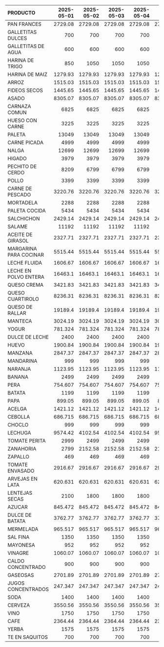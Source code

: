 | PRODUCTO               |   2025-05-01 |   2025-05-02 |   2025-05-03 |   2025-05-04 |   2025-05-05 |   2025-05-06 |   2025-05-07 |   2025-05-08 |   2025-05-09 |   2025-05-10 |   2025-05-11 |   2025-05-12 |   2025-05-13 |   2025-05-14 |   2025-05-15 |   2025-05-16 |   2025-05-17 |   2025-05-18 |   2025-05-19 |   2025-05-20 |   2025-05-21 |   2025-05-22 |
|:-----------------------|-------------:|-------------:|-------------:|-------------:|-------------:|-------------:|-------------:|-------------:|-------------:|-------------:|-------------:|-------------:|-------------:|-------------:|-------------:|-------------:|-------------:|-------------:|-------------:|-------------:|-------------:|-------------:|
| PAN FRANCES            |     2729.08  |     2729.08  |     2729.08  |     2729.08  |     2729.08  |     2729.08  |     2729.08  |     2729.08  |     2729.08  |     2729.08  |     2729.08  |     2729.08  |     2729.08  |     2729.08  |     2729.08  |     2729.08  |     2729.08  |     2729.08  |     2729.08  |     2729.08  |     2729.08  |     2729.08  |
| GALLETITAS DULCES      |      700     |      700     |      700     |      700     |      700     |      700     |      700     |      700     |      700     |      700     |      700     |      700     |      700     |      700     |      700     |      700     |      700     |      700     |      700     |      700     |      700     |      700     |
| GALLETITAS DE AGUA     |      600     |      600     |      600     |      600     |      600     |      600     |      600     |      600     |      600     |      600     |      600     |      600     |      600     |      600     |      600     |      600     |      600     |      600     |      600     |      600     |      600     |      600     |
| HARINA DE TRIGO        |      850     |     1050     |     1050     |     1050     |     1050     |     1050     |     1050     |     1050     |     1050     |     1050     |     1050     |     1050     |     1050     |     1050     |     1050     |     1050     |     1050     |     1050     |     1050     |     1050     |     1050     |     1050     |
| HARINA DE MAIZ         |     1279.93  |     1279.93  |     1279.93  |     1279.93  |     1279.93  |     1279.93  |     1279.93  |     1279.93  |     1279.93  |     1279.93  |     1279.93  |     1279.93  |     1279.93  |     1279.93  |     1279.93  |     1279.93  |     1279.93  |     1279.93  |     1279.93  |     1279.93  |     1279.93  |     1279.93  |
| ARROZ                  |     1515.03  |     1515.03  |     1515.03  |     1515.03  |     1515.03  |     1515.03  |     1515.03  |     1515.03  |     1515.03  |     1515.03  |     1515.03  |     1515.03  |     1515.03  |     1515.03  |     1515.03  |     1515.03  |     1515.03  |     1515.03  |     1515.03  |     1515.03  |     1515.03  |     1515.03  |
| FIDEOS SECOS           |     1445.65  |     1445.65  |     1445.65  |     1445.65  |     1445.65  |     1445.65  |     1445.65  |     1445.65  |     1445.65  |     1445.65  |     1445.65  |     1445.65  |     1445.65  |     1445.65  |     1445.65  |     1445.65  |     1445.65  |     1445.65  |     1445.65  |     1445.65  |     1445.65  |     1445.65  |
| ASADO                  |     8305.07  |     8305.07  |     8305.07  |     8305.07  |     8305.07  |     8305.07  |     8305.07  |     8305.07  |     8305.07  |     8305.07  |     8305.07  |     8305.07  |     8305.07  |     8305.07  |     8305.07  |     8305.07  |     8305.07  |     8305.07  |     8305.07  |     8305.07  |     8305.07  |     8305.07  |
| CARNAZA COMUN          |     6825     |     6825     |     6825     |     6825     |     6825     |     6825     |     6825     |     6825     |     6825     |     6825     |     6825     |     6825     |     6825     |     6825     |     6825     |     6825     |     6825     |     6825     |     6825     |     6825     |     6825     |     6825     |
| HUESO CON CARNE        |     3225     |     3225     |     3225     |     3225     |     3225     |     3225     |     3225     |     3225     |     3225     |     3225     |     3225     |     3225     |     3225     |     3225     |     3225     |     3225     |     3225     |     3225     |     3225     |     3225     |     3225     |     3225     |
| PALETA                 |    13049     |    13049     |    13049     |    13049     |    13049     |    13049     |    13049     |    13049     |    13049     |    13049     |    13049     |    13049     |    13049     |    13049     |    13049     |    13049     |    13049     |    13049     |    13049     |    13049     |    13049     |    13049     |
| CARNE PICADA           |     4999     |     4999     |     4999     |     4999     |     4999     |     4999     |     4999     |     4999     |     4999     |     4999     |     4999     |     4999     |     4999     |     4999     |     4999     |     4999     |     4999     |     4999     |     4999     |     4999     |     4999     |     4999     |
| NALGA                  |    12699     |    12699     |    12699     |    12699     |    12699     |    12699     |    12699     |    12699     |    12699     |    12699     |    12699     |    12699     |    12699     |    12699     |    12699     |    10999     |    10999     |    10999     |    10999     |    10999     |    10999     |    10999     |
| HIGADO                 |     3979     |     3979     |     3979     |     3979     |     3979     |     3979     |     3979     |     3979     |     3979     |     3979     |     3979     |     3979     |     3979     |     3979     |     3979     |     3979     |     3979     |     3979     |     3979     |     3979     |     3979     |     3979     |
| PECHITO DE CERDO       |     8209     |     6799     |     6799     |     6799     |     6599     |     6599     |     6599     |     6599     |     6599     |     6599     |     6499     |     6599     |     6599     |     6599     |     6599     |     6499     |     6499     |     6499     |     8209     |     6499     |     6499     |     6499     |
| POLLO                  |     3399     |     3399     |     3399     |     3399     |     3399     |     3399     |     3399     |     3399     |     3399     |     3399     |     3399     |     3399     |     3399     |     3399     |     3399     |     3399     |     3399     |     3399     |     3399     |     3399     |     3399     |     3399     |
| CARNE DE PESCADO       |     3220.76  |     3220.76  |     3220.76  |     3220.76  |     3220.76  |     3220.76  |     3220.76  |     3220.76  |     3220.76  |     3220.76  |     3220.76  |     3220.76  |     3220.76  |     3220.76  |     3220.76  |     3220.76  |     3220.76  |     3220.76  |     3220.76  |     3220.76  |     3220.76  |     3220.76  |
| MORTADELA              |     2288     |     2288     |     2288     |     2288     |     2288     |     2288     |     2288     |     2288     |     2288     |     2288     |     2288     |     2288     |     2288     |     2288     |     2288     |     2288     |     2288     |     2288     |     2288     |     2288     |     2288     |     2055.97  |
| PALETA COCIDA          |     5434     |     5434     |     5434     |     5434     |     5434     |     5434     |     5434     |     5434     |     5434     |     5434     |     5434     |     5434     |     5434     |     5434     |     5434     |     5434     |     5434     |     5434     |     5434     |     5434     |     5434     |     4099     |
| SALCHICHON             |     2429.14  |     2429.14  |     2429.14  |     2429.14  |     2429.14  |     2429.14  |     2429.14  |     2429.14  |     2429.14  |     2429.14  |     2429.14  |     2429.14  |     2429.14  |     2429.14  |     2429.14  |     2429.14  |     2429.14  |     2429.14  |     2429.14  |     2429.14  |     2429.14  |     2429.14  |
| SALAME                 |    11192     |    11192     |    11192     |    11192     |    11192     |    11192     |    11192     |    11192     |    11192     |    11192     |    11192     |    11192     |    11192     |    11192     |    11192     |    11192     |    11192     |    11192     |    11192     |    11192     |    11192     |    11192     |
| ACEITE DE GIRASOL      |     2327.71  |     2327.71  |     2327.71  |     2327.71  |     2327.71  |     2327.71  |     2327.71  |     2327.71  |     2327.71  |     2327.71  |     2327.71  |     2327.71  |     2327.71  |     2327.71  |     2327.71  |     2327.71  |     2327.71  |     2327.71  |     2327.71  |     2327.71  |     2327.71  |     2327.71  |
| MARGARINA PARA COCINAR |     5515.44  |     5515.44  |     5515.44  |     5515.44  |     5515.44  |     5515.44  |     5515.44  |     5515.44  |     5515.44  |     5515.44  |     5515.44  |     5515.44  |     5515.44  |     5326.88  |     5326.88  |     5326.88  |     5326.88  |     5326.88  |     5326.88  |     5326.88  |     5326.88  |     5326.88  |
| LECHE FLUIDA           |     1606.67  |     1606.67  |     1606.67  |     1606.67  |     1606.67  |     1606.67  |     1606.67  |     1606.67  |     1606.67  |     1606.67  |     1606.67  |     1606.67  |     1606.67  |     1606.67  |     1606.67  |     1606.67  |     1606.67  |     1606.67  |     1606.67  |     1606.67  |     1606.67  |     1606.67  |
| LECHE EN POLVO ENTERA  |    16463.1   |    16463.1   |    16463.1   |    16463.1   |    16463.1   |    16463.1   |    16463.1   |    16463.1   |    16463.1   |    16463.1   |    12116.8   |    12116.8   |    12116.8   |    12116.8   |    12116.8   |    12116.8   |    12116.8   |    12116.8   |    12116.8   |    12116.8   |    16989.9   |    11721.7   |
| QUESO CREMA            |     3421.83  |     3421.83  |     3421.83  |     3421.83  |     3421.83  |     3421.83  |     3421.83  |     3818.04  |     3818.04  |     3818.04  |     3818.04  |     3818.04  |     3818.04  |     3818.04  |     3818.04  |     3818.04  |     3818.04  |     3818.04  |     3818.04  |     3818.04  |     3818.04  |     3818.04  |
| QUESO CUARTIROLO       |     8236.31  |     8236.31  |     8236.31  |     8236.31  |     8236.31  |     8236.31  |     8236.31  |     8236.31  |     8236.31  |     8236.31  |     8236.31  |     8236.31  |     8236.31  |     8236.31  |     8236.31  |     8236.31  |     8236.31  |     8236.31  |     8236.31  |     8579.85  |     8579.85  |     8579.85  |
| QUESO DE RALLAR        |    19189.4   |    19189.4   |    19189.4   |    19189.4   |    19189.4   |    19189.4   |    19189.4   |    19189.4   |    19189.4   |    19189.4   |    19189.4   |    19189.4   |    19189.4   |    19189.4   |    19189.4   |    19189.4   |    19189.4   |    19189.4   |    19189.4   |    19189.4   |    19189.4   |    19189.4   |
| MANTECA                |     3024.19  |     3024.19  |     3024.19  |     3024.19  |     3024.19  |     3024.19  |     3024.19  |     3024.19  |     3024.19  |     3024.19  |     3024.19  |     3024.19  |     3024.19  |     3024.19  |     3024.19  |     3024.19  |     3024.19  |     3024.19  |     3024.19  |     3024.19  |     3024.19  |     3024.19  |
| YOGUR                  |      781.324 |      781.324 |      781.324 |      781.324 |      781.324 |      781.324 |      781.324 |      871.912 |      871.912 |      871.912 |      871.912 |      871.912 |      871.912 |      871.912 |      871.912 |      871.912 |      871.912 |      871.912 |      871.912 |      871.912 |      871.912 |      871.912 |
| DULCE DE LECHE         |     2400     |     2400     |     2400     |     2400     |     2400     |     2400     |     2400     |     2400     |     2400     |     2400     |     2400     |     2400     |     2400     |     2400     |     2400     |     2400     |     2400     |     2400     |     2400     |     2400     |     2400     |     2400     |
| HUEVO                  |     1900.84  |     1900.84  |     1900.84  |     1900.84  |     1900.84  |     1900.84  |     1900.84  |     1900.84  |     1900.84  |     1900.84  |     2120.17  |     2120.17  |     2120.17  |     2120.17  |     2120.17  |     2120.17  |     2120.17  |     2120.17  |     2120.17  |     2120.17  |     2120.17  |     2120.17  |
| MANZANA                |     2847.37  |     2847.37  |     2847.37  |     2847.37  |     2847.37  |     2847.37  |     2847.37  |     2847.37  |     2847.37  |     2847.37  |     2847.37  |     2847.37  |     2847.37  |     2847.37  |     2847.37  |     2847.37  |     2847.37  |     2847.37  |     2847.37  |     2847.37  |     2847.37  |     2847.37  |
| MANDARINA              |      999     |      999     |      999     |      999     |      999     |      999     |      999     |      999     |      999     |      999     |      999     |      999     |     1499     |     1499     |     1499     |     1499     |     1499     |     1499     |     1499     |     1499     |     1499     |     1499     |
| NARANJA                |     1123.95  |     1123.95  |     1123.95  |     1123.95  |     1123.95  |     1123.95  |     1123.95  |     1123.95  |     1123.95  |     1123.95  |     1123.95  |     1123.95  |     1123.95  |     1123.95  |     1123.95  |      749.174 |      561.787 |      561.787 |      561.787 |      561.787 |      561.787 |      561.787 |
| BANANA                 |     2499     |     2499     |     2499     |     2499     |     2499     |     2499     |     2499     |     2499     |     2499     |     2499     |     2499     |     2499     |     2499     |     2499     |     2499     |     2499     |     2499     |     2499     |     2499     |     2499     |     2499     |     2499     |
| PERA                   |      754.607 |      754.607 |      754.607 |      754.607 |      754.607 |      754.607 |      754.607 |      754.607 |      754.607 |      754.607 |      754.607 |      754.607 |      754.607 |      754.607 |      754.607 |      754.607 |      754.607 |      754.607 |      754.607 |      754.607 |      754.607 |      710.193 |
| BATATA                 |     1199     |     1199     |     1199     |     1199     |     1199     |     1199     |     1199     |     1199     |     1199     |     1199     |     1199     |     1199     |     1199     |     1199     |     1199     |     1199     |     1199     |     1199     |      599     |      599     |      599     |      599     |
| PAPA                   |      899.05  |      899.05  |      899.05  |      899.05  |      899.05  |      899.05  |      749.083 |      749.083 |      749.083 |      749.083 |      749.083 |      749.083 |      749.083 |      674.1   |      674.1   |      674.1   |      674.1   |      674.1   |      674.1   |      674.1   |      674.1   |      674.1   |
| ACELGA                 |     1421.12  |     1421.12  |     1421.12  |     1421.12  |     1421.12  |     1421.12  |     1421.12  |     1421.12  |     1421.12  |     1421.12  |     1421.12  |     1421.12  |     1421.12  |     1421.12  |     1598.81  |     1598.81  |     1598.81  |     1598.81  |     1598.81  |     1598.81  |     1598.81  |     1598.81  |
| CEBOLLA                |      686.715 |      686.715 |      686.715 |      686.715 |      686.715 |      686.715 |      686.715 |      686.715 |      686.715 |      686.715 |      686.715 |      686.715 |      686.715 |      686.715 |      686.715 |      686.715 |      686.715 |      686.715 |      686.715 |      686.715 |      686.715 |      686.715 |
| CHOCLO                 |      999     |      999     |      999     |      999     |      999     |      999     |      999     |      999     |      999     |      999     |      999     |      999     |      999     |     1099     |     1199     |     1199     |     1099     |     1099     |     1099     |     1099     |     1099     |      999     |
| LECHUGA                |     9574.42  |     4102.54  |     4102.54  |     4102.54  |     9574.42  |     9574.42  |     4102.54  |     4102.54  |     4102.54  |     4102.54  |     4102.54  |     4102.54  |     4102.54  |     4102.54  |     4102.54  |     4102.54  |     4102.54  |     4102.54  |     4102.54  |     4102.54  |     4102.54  |     4102.54  |
| TOMATE PERITA          |     2999     |     2499     |     2499     |     2499     |     2499     |     2499     |     2499     |     2499     |     2499     |     2499     |     2999     |     2999     |     2499     |     2499     |     2499     |     2599     |     1999     |     1999     |     1999     |     1999     |     1999     |     1999     |
| ZANAHORIA              |     2799     |     2152.58  |     2152.58  |     2152.58  |     2152.58  |     2799     |     2799     |     2799     |     2799     |     2799     |     2799     |     2799     |     2799     |     2799     |     2799     |     2799     |     2799     |     2799     |     2799     |     2799     |     2799     |     2799     |
| ZAPALLO                |      469     |      469     |      469     |      469     |      599     |      599     |      599     |      599     |      599     |      449     |      449     |      449     |      449     |      599     |      599     |      459     |      459     |      459     |      459     |      459     |      459     |      459     |
| TOMATE ENVASADO        |     2916.67  |     2916.67  |     2916.67  |     2916.67  |     2916.67  |     2916.67  |     2916.67  |     2916.67  |     2916.67  |     2916.67  |     2916.67  |     2916.67  |     2916.67  |     2916.67  |     2916.67  |     2916.67  |     2916.67  |     2916.67  |     2916.67  |     2916.67  |     2916.67  |     2916.67  |
| ARVEJAS EN LATA        |      620.631 |      620.631 |      620.631 |      620.631 |      620.631 |      620.631 |      620.631 |      620.631 |      620.631 |      620.631 |      620.631 |      620.631 |      620.631 |      620.631 |      620.631 |      620.631 |      620.631 |      620.631 |      620.631 |      620.631 |      620.631 |      620.631 |
| LENTEJAS SECAS         |     2100     |     1800     |     1800     |     1800     |     1800     |     1800     |     1800     |     1800     |     1800     |     1800     |     1800     |     1800     |     1800     |     1800     |     1800     |     1800     |     1800     |     1800     |     1800     |     1800     |     1800     |     1800     |
| AZUCAR                 |      845.472 |      845.472 |      845.472 |      845.472 |      845.472 |      845.472 |      845.472 |      845.472 |      845.472 |      845.472 |      845.472 |      845.472 |      845.472 |      845.472 |      845.472 |      845.472 |      845.472 |      845.472 |      845.472 |      845.472 |      845.472 |      845.472 |
| DULCE DE BATATA        |     3762.77  |     3762.77  |     3762.77  |     3762.77  |     3762.77  |     3762.77  |     3762.77  |     3762.77  |     3762.77  |     3762.77  |     3762.77  |     3762.77  |     3762.77  |     3762.77  |     2209.36  |     2209.36  |     2209.36  |     2209.36  |     2209.36  |     2209.36  |     2209.36  |     2209.36  |
| MERMELADA              |      965.517 |      965.517 |      965.517 |      965.517 |      965.517 |      965.517 |      965.517 |      965.517 |      965.517 |      965.517 |      965.517 |      965.517 |      965.517 |      965.517 |      965.517 |      965.517 |      965.517 |      965.517 |      965.517 |      965.517 |      965.517 |      965.517 |
| SAL FINA               |     1350     |     1350     |     1350     |     1350     |     1350     |     1350     |     1350     |     1350     |     1350     |     1350     |     1350     |     1350     |     1350     |     1350     |     1350     |     1350     |     1350     |     1350     |     1350     |     1350     |     1350     |     1350     |
| MAYONESA               |      952     |      952     |      952     |      952     |      952     |      952     |      952     |      952     |      952     |      952     |      952     |      952     |      952     |      952     |      952     |      952     |      952     |      952     |      952     |      952     |      980     |      980     |
| VINAGRE                |     1060.07  |     1060.07  |     1060.07  |     1060.07  |     1060.07  |     1060.07  |     1060.07  |     1060.07  |     1060.07  |     1060.07  |     1060.07  |     1060.07  |     1060.07  |     1060.07  |     1060.07  |     1060.07  |     1060.07  |     1060.07  |     1060.07  |     1060.07  |     1060.07  |     1060.07  |
| CALDO CONCENTRADO      |      900     |      900     |      900     |      900     |      900     |      900     |      900     |      900     |      900     |      900     |      900     |      900     |      900     |      900     |      900     |      900     |      900     |      900     |      900     |      900     |      900     |      900     |
| GASEOSAS               |     2701.89  |     2701.89  |     2701.89  |     2701.89  |     2701.89  |     2701.89  |     2701.89  |     2701.89  |     2701.89  |     2701.89  |     2701.89  |     2701.89  |     2701.89  |     2701.89  |     2800.14  |     2800.14  |     2800.14  |     2800.14  |     2800.14  |     2800.14  |     2800.14  |     2800.14  |
| JUGOS CONCENTRADOS     |      247.347 |      247.347 |      247.347 |      247.347 |      247.347 |      247.347 |      247.347 |      247.347 |      247.347 |      247.347 |      247.347 |      247.347 |      247.347 |      247.347 |      247.347 |      247.347 |      247.347 |      247.347 |      247.347 |      247.347 |      247.347 |      247.347 |
| SODA                   |     1400     |     1400     |     1400     |     1400     |     1400     |     1400     |     1400     |     1400     |     1400     |     1400     |     1400     |     1400     |     1400     |     1400     |     1400     |     1400     |     1400     |     1400     |     1400     |     1400     |     1400     |     1400     |
| CERVEZA                |     3550.56  |     3550.56  |     3550.56  |     3550.56  |     3550.56  |     3550.56  |     3550.56  |     3550.56  |     3550.56  |     3550.56  |     3550.56  |     3550.56  |     3550.56  |     3550.56  |     3804.17  |     3804.17  |     3804.17  |     3804.17  |     3804.17  |     3804.17  |     3804.17  |     3804.17  |
| VINO                   |     1750     |     1750     |     1750     |     1750     |     1750     |     1750     |     1750     |     1750     |     1750     |     1750     |     1750     |     1750     |     1750     |     1750     |     1750     |     1750     |     1750     |     1750     |     1750     |     1750     |     1750     |     1750     |
| CAFE                   |     2364.44  |     2364.44  |     2364.44  |     2364.44  |     2364.44  |     2364.44  |     2364.44  |     2364.44  |     2364.44  |     2364.44  |     2364.44  |     2364.44  |     2364.44  |     2364.44  |     2364.44  |     2364.44  |     2364.44  |     2364.44  |     2364.44  |     2364.44  |     2364.44  |     2364.44  |
| YERBA                  |     1575     |     1575     |     1575     |     1575     |     1575     |     1575     |     1575     |     1575     |     1575     |     1575     |     1575     |     1662.5   |     1662.5   |     1662.5   |     1662.5   |     1662.5   |     1662.5   |     1662.5   |     1662.5   |     1662.5   |     1837.5   |     1837.5   |
| TE EN SAQUITOS         |      700     |      700     |      700     |      700     |      700     |      700     |      700     |      700     |      700     |      700     |      700     |      700     |      700     |      700     |      700     |      700     |      700     |      700     |      700     |      700     |      700     |      700     |